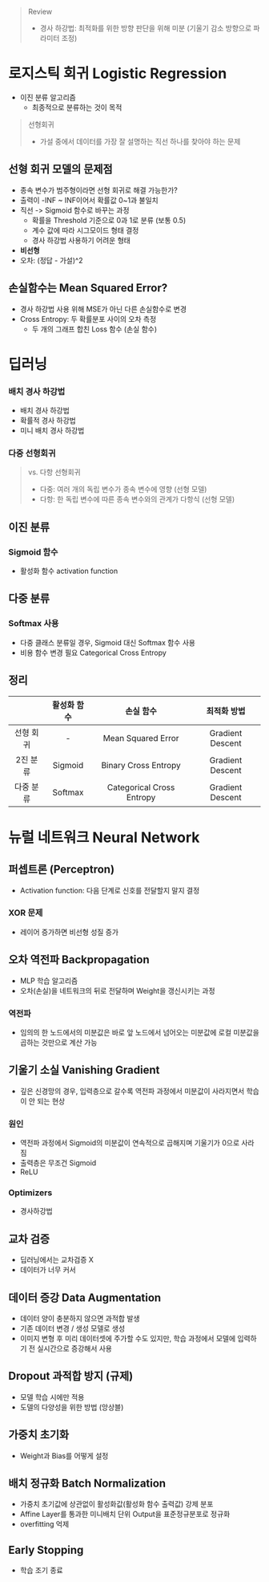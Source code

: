 > Review
>
> - 경사 하강법: 최적화를 위한 방향 판단을 위해 미분 (기울기 감소 방향으로 파라미터 조정)

# 로지스틱 회귀 Logistic Regression

- 이진 분류 알고리즘
  - 최종적으로 분류하는 것이 목적

> 선형회귀
>
> - 가설 중에서 데이터를 가장 잘 설명하는 직선 하나를 찾아야 하는 문제

## 선형 회귀 모델의 문제점

- 종속 변수가 범주형이라면 선형 회귀로 해결 가능한가?
- 출력이 -INF ~ INF이어서 확률값 0~1과 불일치
- 직선 -> Sigmoid 함수로 바꾸는 과정
  - 확률을 Threshold 기준으로 0과 1로 분류 (보통 0.5)
  - 계수 값에 따라 시그모이드 형태 결정
  - 경사 하강법 사용하기 어려운 형태
- **비선형**
- 오차: (정답 - 가설)^2

## 손실함수는 Mean Squared Error?

- 경사 하강법 사용 위해 MSE가 아닌 다른 손실함수로 변경
- Cross Entropy: 두 확률분포 사이의 오차 측정
  - 두 개의 그래프 합친 Loss 함수 (손실 함수)

# 딥러닝

### 배치 경사 하강법

- 배치 경사 하강법
- 확률적 경사 하강법
- 미니 배치 경사 하강법

### 다중 선형회귀

> vs. 다항 선형회귀
>
> - 다중: 여러 개의 독립 변수가 종속 변수에 영향 (선형 모델)
> - 다항: 한 독립 변수에 따른 종속 변수와의 관계가 다항식 (선형 모델)

## 이진 분류

### Sigmoid 함수

- 활성화 함수 activation function

## 다중 분류

### Softmax 사용

- 다중 클래스 분류일 경우, Sigmoid 대신 Softmax 함수 사용
- 비용 함수 변경 필요 Categorical Cross Entropy

## 정리

|           | 활성화 함수 |         손실 함수         |   최적화 방법    |
| :-------: | :---------: | :-----------------------: | :--------------: |
| 선형 회귀 |      -      |    Mean Squared Error     | Gradient Descent |
| 2진 분류  |   Sigmoid   |   Binary Cross Entropy    | Gradient Descent |
| 다중 분류 |   Softmax   | Categorical Cross Entropy | Gradient Descent |

# 뉴럴 네트워크 Neural Network

## 퍼셉트론 (Perceptron)

- Activation function: 다음 단계로 신호를 전달할지 말지 결정

### XOR 문제

- 레이어 증가하면 비선형 성질 증가

## 오차 역전파 Backpropagation

- MLP 학습 알고리즘
- 오차(손실)을 네트워크의 뒤로 전달하며 Weight을 갱신시키는 과정

### 역전파

- 임의의 한 노드에서의 미분값은 바로 앞 노드에서 넘어오는 미분값에 로컬 미분값을 곱하는 것만으로 계산 가능

## 기울기 소실 Vanishing Gradient

- 깊은 신경망의 경우, 입력층으로 갈수록 역전파 과정에서 미분값이 사라지면서 학습이 안 되는 현상

### 원인

- 역전파 과정에서 Sigmoid의 미분값이 연속적으로 곱해지며 기울기가 0으로 사라짐
- 출력층은 무조건 Sigmoid
- ReLU

### Optimizers

- 경사하강법

## 교차 검증

- 딥러닝에서는 교차검증 X
- 데이터가 너무 커서

## 데이터 증강 Data Augmentation

- 데이터 양이 충분하지 않으면 과적합 발생
- 기존 데이터 변경 / 생성 모델로 생성
- 이미지 변형 후 미리 데이터셋에 주가할 수도 있지만, 학습 과정에서 모델에 입력하기 전 실시간으로 증강해서 사용

## Dropout 과적합 방지 (규제)

- 모델 학습 시에만 적용
- 도델의 다양성을 위한 방법 (앙상블)

## 가중치 초기화

- Weight과 Bias를 어떻게 설정

## 배치 정규화 Batch Normalization

- 가중치 초기값에 상관없이 활성화값(활성화 함수 출력값) 강제 분포
- Affine Layer를 통과한 미니배치 단위 Output을 표준정규분포로 정규화
- overfitting 억제

## Early Stopping

- 학습 조기 종료
